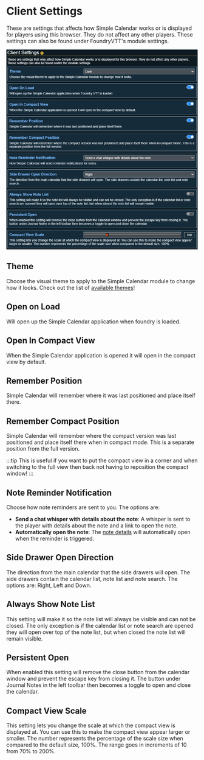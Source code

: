  # Client Settings

These are settings that affects how Simple Calendar works or is displayed for players using this browser. They do not affect any other players. These settings can also be found under FoundryVTT's module settings.

![](../images/client-settings.png)

## Theme

Choose the visual theme to apply to the Simple Calendar module to change how it looks. Check out the list of [available themes](themes.md)!

## Open on Load

Will open up the Simple Calendar application when foundry is loaded.

## Open In Compact View

When the Simple Calendar application is opened it will open in the compact view by default.

## Remember Position

Simple Calendar will remember where it was last positioned and place itself there.

## Remember Compact Position

Simple Calendar will remember where the compact version was last positioned and place itself there when in compact mode. This is a separate position from the full version.

:::tip
This is useful if you want to put the compact view in a corner and when switching to the full view then back not having to reposition the compact window! 
:::

## Note Reminder Notification

Choose how note reminders are sent to you. The options are:

- **Send a chat whisper with details about the note**: A whisper is sent to the player with details about the note and a link to open the note.
- **Automatically open the note**: The [note details](notes/index.md#note-details) will automatically open when the reminder is triggered.

## Side Drawer Open Direction

The direction from the main calendar that the side drawers will open. The side drawers contain the calendar list, note list and note search. The options are: Right, Left and Down.

## Always Show Note List

This setting will make it so the note list will always be visible and can not be closed. The only exception is if the calendar list or note search are opened they will open over top of the note list, but when closed the note list will remain visible.

## Persistent Open

When enabled this setting will remove the close button from the calendar window and prevent the escape key from closing it. The button under Journal Notes in the left toolbar then becomes a toggle to open and close the calendar.

## Compact View Scale

This setting lets you change the scale at which the compact view is displayed at. You can use this to make the compact view appear larger or smaller. The number represents the percentage of the scale size when compared to the default size, 100%. The range goes in increments of 10 from 70% to 200%.

